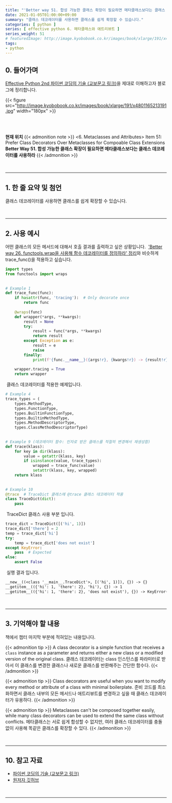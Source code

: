 ```yaml
---
title: "'Better way 51. 합성 가능한 클래스 확장이 필요하면 메타클래스보다는 클래스 데코레이터를 사용하라' 정리"
date: 2021-01-05T01:00:00+09:00
summary: "클래스 데코레이터를 사용하면 클래스를 쉽게 확장할 수 있습니다."
categories: [ python ]
series: [ effective python 6. 메타클래스와 애트리뷰트 ]
series_weight: 51
# featuredImage: http://image.kyobobook.co.kr/images/book/xlarge/191/x4801165213191.jpg
tags:
- python
---
```


## 0. 들어가며

[Effective Python 2nd 파이썬 코딩의 기술 (교보문고 링크)](http://digital.kyobobook.co.kr/digital/ebook/ebookDetail.ink?selectedLargeCategory=001&barcode=4801165213191&orderClick=LEH&Kc=)을 제대로 이해하고자 블로그에 정리합니다.

{{< figure src="http://image.kyobobook.co.kr/images/book/xlarge/191/x4801165213191.jpg" width="180px" >}}

<br/>
<br/>

**현재 위치**
{{< admonition note >}}
<6. Metaclasses and Attributes>
Item 51: Prefer Class Decorators Over Metaclasses for Compoable Class Extensions
**Better Way 51. 합성 가능한 클래스 확장이 필요하면 메타클래스보다는 클래스 데코레이터를 사용하라**
{{< /admonition >}}


<br/>

---

## 1. 한 줄 요약 및 첨언

클래스 데코레이터를 사용하면 클래스를 쉽게 확장할 수 있습니다.

<br/>

---

## 2. 사용 예시

어떤 클래스의 모든 메서드에 대해서 호출 결과를 출력하고 싶은 상황입니다.
​
['Better way 26. functools.wrap을 사용해 함수 데코레이터를 정의하라' 정리](https://mechurak.github.io/ko/posts/python/2020-12-16_function-decorator/)와 비슷하게 trace_func()을 적용하고 싶습니다.
​
```python
import types
from functools import wraps
​
​
# Example 1
def trace_func(func):
    if hasattr(func, 'tracing'):  # Only decorate once
        return func
​
    @wraps(func)
    def wrapper(*args, **kwargs):
        result = None
        try:
            result = func(*args, **kwargs)
            return result
        except Exception as e:
            result = e
            raise
        finally:
            print(f'{func.__name__}({args!r}, {kwargs!r}) -> {result!r}')  # 요걸 출력하고 싶음
​
    wrapper.tracing = True
    return wrapper
```
​
클래스 데코레이터를 적용한 예제입니다.
​
```python
# Example 4
trace_types = (
    types.MethodType,
    types.FunctionType,
    types.BuiltinFunctionType,
    types.BuiltinMethodType,
    types.MethodDescriptorType,
    types.ClassMethodDescriptorType)
​
​
# Example 9 (데코레이터 함수: 인자로 받은 클래스를 적절히 변경해서 재생성함)
def trace(klass):
    for key in dir(klass):
        value = getattr(klass, key)
        if isinstance(value, trace_types):
            wrapped = trace_func(value)
            setattr(klass, key, wrapped)
    return klass
​
​
# Example 10
@trace  # TraceDict 클래스에 @trace 클래스 데코레이터 적용
class TraceDict(dict):
    pass
```
​
TraceDict 클래스 사용 부분 입니다.
​
```python
trace_dict = TraceDict([('hi', 1)])
trace_dict['there'] = 2
temp = trace_dict['hi']
try:
    temp = trace_dict['does not exist']
except KeyError:
    pass  # Expected
else:
    assert False
```
​
실행 결과 입니다.
​
```output.txt
__new__((<class '__main__.TraceDict'>, [('hi', 1)]), {}) -> {}
__getitem__(({'hi': 1, 'there': 2}, 'hi'), {}) -> 1
__getitem__(({'hi': 1, 'there': 2}, 'does not exist'), {}) -> KeyError('does not exist')
```

<br/>

---

## 3. 기억해야 할 내용

책에서 챕터 마지막 부분에 적혀있는 내용입니다.

{{< admonition tip >}}
A class decorator is a simple function that receives a `class` instance as a parameter and returns either a new class or a modified version of the original class.
클래스 데코레이터는 class 인스턴스를 파라미터로 받아서 이 클래스를 변경한 클래스나 새로운 클래스를 반환해주는 간단한 함수다.
{{< /admonition >}}

{{< admonition tip >}}
Class decorators are useful when you want to modify every method or attribute of a class with minimal boilerplate.
준비 코드를 최소화하면서 클래스 내부의 모든 메서드나 애트리뷰트를 변경하고 싶을 때 클래스 데코레이터가 유용하다.
{{< /admonition >}}

{{< admonition tip >}}
Metaclasses can't be composed together easily, while many class decorators can be used to extend the same class without conflicts.
메타클래스는 서로 쉽게 합성할 수 없지만, 여러 클래스 데코레이터를 충돌 없이 사용해 똑같은 클래스를 확장할 수 있다.
{{< /admonition >}}

<br/>

---


## 10. 참고 자료

- [파이썬 코딩의 기술 (교보문고 링크)](http://digital.kyobobook.co.kr/digital/ebook/ebookDetail.ink?selectedLargeCategory=001&barcode=4801165213191&orderClick=LEH&Kc=)
- [원저자 깃허브](https://github.com/bslatkin/effectivepython/blob/master/example_code/item_51.py)

<br/>

---